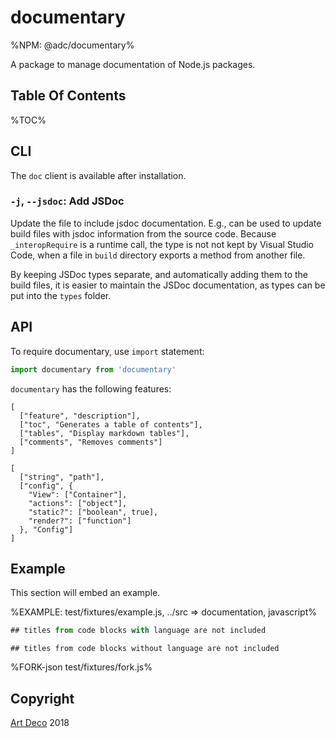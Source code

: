 # documentary

%NPM: @adc/documentary%

A package to manage documentation of Node.js packages.

## Table Of Contents

%TOC%

## CLI

The `doc` client is available after installation.

### `-j`, `--jsdoc`: Add JSDoc

Update the file to include jsdoc documentation. E.g., can be used to update build files with jsdoc information from the source code. Because `_interopRequire` is a runtime call, the type is not not kept by Visual Studio Code, when a file in `build` directory exports a method from another file.

By keeping JSDoc types separate, and automatically adding them to the build files, it is easier to maintain the JSDoc documentation, as types can be put into the `types` folder.

<!-- ```sh
doc -t input-source.md [-r] [-o output.md]
``` -->

## API

To require documentary, use `import` statement:

```js
import documentary from 'documentary'
```

`documentary` has the following features:

```table
[
  ["feature", "description"],
  ["toc", "Generates a table of contents"],
  ["tables", "Display markdown tables"],
  ["comments", "Removes comments"]
]
```

```#### async runSoftware => string
[
  ["string", "path"],
  ["config", {
    "View": ["Container"],
    "actions": ["object"],
    "static?": ["boolean", true],
    "render?": ["function"]
  }, "Config"]
]
```

## Example

This section will embed an example.

%EXAMPLE: test/fixtures/example.js, ../src => documentation, javascript%

```js
## titles from code blocks with language are not included
```
```
## titles from code blocks without language are not included
```
<!--
## titles from comments are not included
```
-->

%FORK-json test/fixtures/fork.js%

## Copyright

[Art Deco](https://artdeco.bz) 2018
